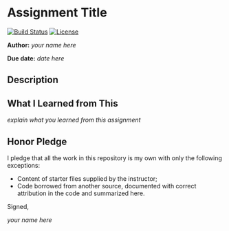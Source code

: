 # Assignment Title

[![Build Status](https://img.shields.io/travis/ChapmanCPSC230Spring16/Assignment-Common.svg)](https://travis-ci.org/ChapmanCPSC230Spring16/Assignment-Common) [![License](http://img.shields.io/badge/license-MIT-blue.svg)](http://en.wikipedia.org/wiki/MIT_License)

**Author:** _your name here_

**Due date:** _date here_

## Description


## What I Learned from This

_explain what you learned from this assignment_

## Honor Pledge

I pledge that all the work in this repository is my own with only the following exceptions:

* Content of starter files supplied by the instructor;
* Code borrowed from another source, documented with correct attribution in the code and summarized here.

Signed,

_your name here_
